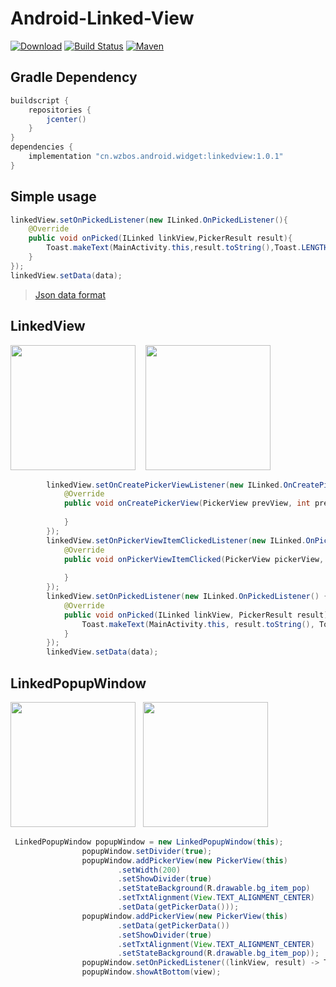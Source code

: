 # Android-Linked-View

[![Download](https://api.bintray.com/packages/wuzongbo/maven/linkedview/images/download.svg)](https://bintray.com/wuzongbo/maven/linkedview/_latestVersion)
[![Build Status](https://travis-ci.org/wzbos/Android-Linked-View.svg?branch=master)](https://travis-ci.org/wzbos/Android-Linked-View)
[![Maven](https://img.shields.io/badge/Jcenter-Android--Linked--View-green.svg?style=true)](http://jcenter.bintray.com/cn/wzbos/android/widget/linkedview)

## Gradle Dependency

``` groovy
buildscript {
    repositories {
        jcenter()
    }
}
dependencies {
    implementation "cn.wzbos.android.widget:linkedview:1.0.1"
}
```

## Simple usage

``` java
linkedView.setOnPickedListener(new ILinked.OnPickedListener(){
    @Override
    public void onPicked(ILinked linkView,PickerResult result){
        Toast.makeText(MainActivity.this,result.toString(),Toast.LENGTH_SHORT).show();
    }
});
linkedView.setData(data);
```

>[Json data format](./app/src/main/assets/area.json)


## LinkedView
<img src="screenshot/sc2.png" width="200">&nbsp;&nbsp;&nbsp;
<img src="screenshot/sc1.png" width="200">

``` java
        linkedView.setOnCreatePickerViewListener(new ILinked.OnCreatePickerViewListener() {
            @Override
            public void onCreatePickerView(PickerView prevView, int prevPosition, PickerView nextView, int nextPosition) {
               
            }
        });
        linkedView.setOnPickerViewItemClickedListener(new ILinked.OnPickerViewItemClickedListener() {
            @Override
            public void onPickerViewItemClicked(PickerView pickerView, int position, IPickerData data) {
               
            }
        });
        linkedView.setOnPickedListener(new ILinked.OnPickedListener() {
            @Override
            public void onPicked(ILinked linkView, PickerResult result) {
                Toast.makeText(MainActivity.this, result.toString(), Toast.LENGTH_SHORT).show();
            }
        });
        linkedView.setData(data);
```

## LinkedPopupWindow

<img src="screenshot/sc3.png" width="200">&nbsp;&nbsp;
<img src="screenshot/sc4.png" width="200">

``` java
 LinkedPopupWindow popupWindow = new LinkedPopupWindow(this);
                popupWindow.setDivider(true);
                popupWindow.addPickerView(new PickerView(this)
                        .setWidth(200)
                        .setShowDivider(true)
                        .setStateBackground(R.drawable.bg_item_pop)
                        .setTxtAlignment(View.TEXT_ALIGNMENT_CENTER)
                        .setData(getPickerData()));
                popupWindow.addPickerView(new PickerView(this)
                        .setData(getPickerData())
                        .setShowDivider(true)
                        .setTxtAlignment(View.TEXT_ALIGNMENT_CENTER)
                        .setStateBackground(R.drawable.bg_item_pop));
                popupWindow.setOnPickedListener((linkView, result) -> Toast.makeText(MainActivity.this, result.toString(), Toast.LENGTH_SHORT).show());
                popupWindow.showAtBottom(view);
```


